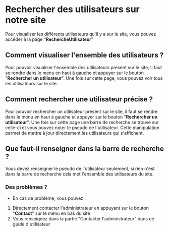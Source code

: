 # Rechercher des utilisateurs sur notre site

Pour visualiser les différents utilisateurs qu'il y a sur le site, vous pouvez accéder à la page "**RechercheUtilisateur**"

## Comment visualiser l'ensemble des utilisateurs ?

Pour pouvoir visualiser l'ensemble des utilisateurs présent sur le site, il faut se rendre dans le menu en haut à gauche et appuyer sur le bouton "**Rechercher un utilisateur**". Une fois sur cette page, vous pouvez voir tous les utilisateurs sur le site.

## Comment rechercher une utilisateur précise ?

Pour pouvoir rechercher un utilisateur présent sur le site, il faut se rendre dans le menu en haut à gauche et appuyer sur le bouton "**Rechercher un utilisateur**". Une fois sur cette page une barre de recherche se trouve sur celle-ci et vous pouvez noter le pseudo de l'utilisateur. Cette manipulation permet de mettre à jour directement les utilisateurs qui s'affichent.

## Que faut-il renseigner dans la barre de recherche ?

Vous devez renseigner le pseudo de l'utilisateur seulement, si rien n'est dans la barre de recherche cela met l'ensemble des utilisateurs du site.

### Des problèmes ?

- En cas de problème, vous pouvez :
1. Directement contacter l'administrateur en appuyant sur le bouton "**Contact**" sur le menu en bas du site
2. Vous renseignez dans la partie "Contacter l'administrateur" dans ce guide d'utilisateur